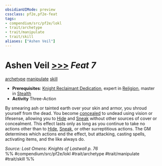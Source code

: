```yaml
---
obsidianUIMode: preview
cssclass: pf2e,pf2e-feat
tags:
- compendium/src/pf2e/lokl
- trait/archetype
- trait/manipulate
- trait/skill
aliases: ["Ashen Veil"]
---
```

# Ashen Veil  [>>>](../../rules/core-rulebook/chapter-9-playing-the-game.md#Actions "Three-Action") *Feat 7*  
[archetype](../../rules/traits/archetype.md)  [manipulate](../../rules/traits/manipulate.md)  [skill](../../rules/traits/skill.md)  

- **Prerequisites**: [Knight Reclaimant Dedication](knight-reclaimant-dedication-locg.md), expert in [Religion](../skills.md#Religion), master in [Stealth](../skills.md#Stealth)
- **Activity** Three-Action

By smearing ash or tainted earth over your skin and armor, you shroud yourself from the dead. You become [concealed](../../rules/conditions.md#Concealed) to undead using vision or lifesense, allowing you to [Hide](../../rules/actions/hide.md) and [Sneak](../../rules/actions/sneak.md) without other sources of cover or concealment. This effect lasts only as long as you continue to take no actions other than to [Hide](../../rules/actions/hide.md), [Sneak](../../rules/actions/sneak.md), or other surreptitious actions. The GM determines which actions end the effect, but attacking, casting spells, activating items, and the like always do.

*Source: Lost Omens: Knights of Lastwall p. 76*  
%% #compendium/src/pf2e/lokl #trait/archetype #trait/manipulate #trait/skill %%